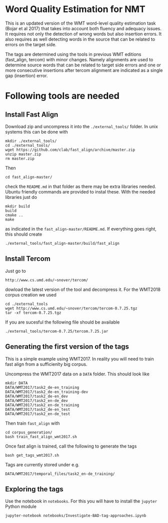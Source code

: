 Word Quality Estimation for NMT
======

This is an updated version of the WMT word-level quality estimation task (Bojar
et al 2017) that takes into account both fluency and adequacy issues. It
requires not only the detection of wrong words but also insertion errors. It
also requires as well detecting words in the source that can be related to
errors on the target side.  

The tags are determined using the tools in previous WMT editions (fast_align,
tercom) with minor changes. Namely alignments are used to determine source
words that can be related to target side errors and one or more consecutive
insertions after tercom alignment are indicated as a single gap (insertion)
error.

# Following tools are needed

## Install Fast Align

Download zip and uncompress it into the `./external_tools/` folder. In unix
systems this can be done with

    mkdir ./external_tools/
    cd ./external_tools/
    wget https://github.com/clab/fast_align/archive/master.zip
    unzip master.zip
    rm master.zip
    
Then 

    cd fast_align-master/

check the `README.md` in that folder as there may be extra libraries needed.
Ubuntu friendly commands are provided to instal these. With the needed
libraries just do

    mkdir build
    build
    cmake ..
    make

as indicated in the `fast_align-master/README.md`. If everything goes right,
this should create

    ./external_tools/fast_align-master/build/fast_align  

## Install Tercom

Just go to

    http://www.cs.umd.edu/~snover/tercom/

dowload the latest version of the tool and decompress it. For the WMT2018
corpus creation we used

    cd ./external_tools
    wget http://www.cs.umd.edu/~snover/tercom/tercom-0.7.25.tgz
    tar -xf tercom-0.7.25.tgz

If you are sucesful the following file should be available

    ./external_tools/tercom-0.7.25/tercom.7.25.jar

## Generating the first version of the tags 

This is a simple example using WMT2017. In reality you will need to train fast
align from a sufficienlty big corpus. 

Uncompress the WMT2017 data on a `DATA` folder. This should look like

    mkdir DATA
    DATA/WMT2017/task2_de-en_training
    DATA/WMT2017/task2_de-en_training-dev
    DATA/WMT2017/task2_de-en_dev         
    DATA/WMT2017/task2_en-de_dev  
    DATA/WMT2017/task2_en-de_training
    DATA/WMT2017/task2_de-en_test
    DATA/WMT2017/task2_en-de_test  

Then train `fast_align` with

    cd corpus_generation/
    bash train_fast_align_wmt2017.sh

Once fast align is trained, call the following to generate the tags

    bash get_tags_wmt2017.sh 

Tags are currently stored under e.g.

    DATA/WMT2017/temporal_files/task2_en-de_training/

## Exploring the tags

Use the notebook in `notebooks`. For this you will have to install the
`jupyter` Python module

    jupyter-notebook notebooks/Investigate-BAD-tag-approaches.ipynb
